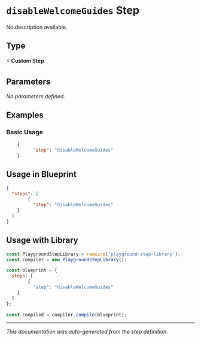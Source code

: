 # `disableWelcomeGuides` Step

No description available.

## Type
⚡ **Custom Step**

## Parameters

*No parameters defined.*

## Examples

### Basic Usage
```json
    {
          "step": "disableWelcomeGuides"
    }
```

## Usage in Blueprint

```json
{
  "steps": [
        {
          "step": "disableWelcomeGuides"
    }
  ]
}
```

## Usage with Library

```javascript
const PlaygroundStepLibrary = require('playground-step-library');
const compiler = new PlaygroundStepLibrary();

const blueprint = {
  steps: [
        {
          "step": "disableWelcomeGuides"
    }
  ]
};

const compiled = compiler.compile(blueprint);
```

---

*This documentation was auto-generated from the step definition.*
